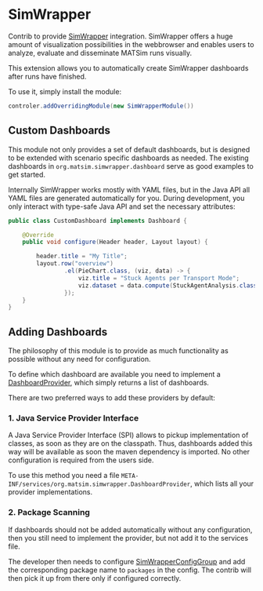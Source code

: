 # SimWrapper

Contrib to provide [SimWrapper](https://simwrapper.github.io/) integration.
SimWrapper offers a huge amount of visualization possibilities in the webbrowser and enables users to analyze,
evaluate and  disseminate MATSim runs visually.

This extension allows you to automatically create SimWrapper dashboards after runs have finished.

To use it, simply install the module:

```java
controler.addOverridingModule(new SimWrapperModule())
```

## Custom Dashboards

This module not only provides a set of default dashboards, but is designed to be extended with scenario specific
dashboards as needed.
The existing dashboards in `org.matsim.simwrapper.dashboard` serve as good examples to get started.

Internally SimWrapper works mostly with YAML files, but in the Java API all YAML files are generated automatically for
you.
During development, you only interact with type-safe Java API and set the necessary attributes:

```java
public class CustomDashboard implements Dashboard {

    @Override
    public void configure(Header header, Layout layout) {

        header.title = "My Title";
        layout.row("overview")
                .el(PieChart.class, (viz, data) -> {
                    viz.title = "Stuck Agents per Transport Mode";
                    viz.dataset = data.compute(StuckAgentAnalysis.class, "stuckAgentsPerModePieChart.csv");
                });
    }
}
```

## Adding Dashboards

The philosophy of this module is to provide as much functionality as possible without any need for configuration.

To define which dashboard are available you need to implement
a [DashboardProvider](src%2Fmain%2Fjava%2Forg%2Fmatsim%2Fsimwrapper%2FDashboardProvider.java), which simply returns a
list of  dashboards.

There are two preferred ways to add these providers by default:

### 1. Java Service Provider Interface

A Java Service Provider Interface (SPI) allows to pickup implementation of classes, as soon as they are on the
classpath.
Thus, dashboards added this way will be available as soon the maven dependency is imported. No other configuration is
required from the users side.

To use this method you need a file `META-INF/services/org.matsim.simwrapper.DashboardProvider`, which lists all your provider implementations.

### 2. Package Scanning

If dashboards should not be added automatically without any configuration, then you still need to implement the provider, but not add it to the services file.

The developer then needs to configure [SimWrapperConfigGroup](src%2Fmain%2Fjava%2Forg%2Fmatsim%2Fsimwrapper%2FSimWrapperConfigGroup.java) and add
the corresponding package name to `packages` in the config.
The contrib will then pick it up from there only if configured correctly.